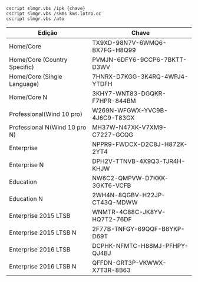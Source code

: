 `cscript slmgr.vbs /ipk {chave}` <br>
`cscript slmgr.vbs /skms kms.lotro.cc` <br>
`cscript slmgr.vbs /ato`

| Edição | Chave |
| --- | --- |
| Home/Core | TX9XD-98N7V-6WMQ6-BX7FG-H8Q99 |
| Home/Core (Country Specific) | PVMJN-6DFY6-9CCP6-7BKTT-D3WV |
| Home/Core (Single Language) | 7HNRX-D7KGG-3K4RQ-4WPJ4-YTDFH |
| Home/Core N | 3KHY7-WNT83-DGQKR-F7HPR-844BM |
| Professional(Wind 10 pro) | W269N-WFGWX-YVC9B-4J6C9-T83GX |
| Professional N(Wind 10 pro N) | MH37W-N47XK-V7XM9-C7227-GCQG |
| Enterprise | NPPR9-FWDCX-D2C8J-H872K-2YT4 |
| Enterprise N | DPH2V-TTNVB-4X9Q3-TJR4H-KHJW |
| Education | NW6C2-QMPVW-D7KKK-3GKT6-VCFB |
| Education N | 2WH4N-8QGBV-H22JP-CT43Q-MDWW |
| Enterprise 2015 LTSB | WNMTR-4C88C-JK8YV-HQ7T2-76DF |
| Enterprise 2015 LTSB N | 2F77B-TNFGY-69QQF-B8YKP-D69T |
| Enterprise 2016 LTSB | DCPHK-NFMTC-H88MJ-PFHPY-QJ4BJ |
| Enterprise 2016 LTSB N | QFFDN-GRT3P-VKWWX-X7T3R-8B63 |
